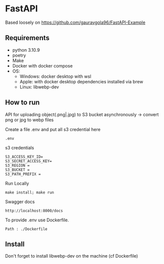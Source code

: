# FastAPI
Based loosely on https://github.com/gauravgola96/FastAPI-Example

## Requirements
- python 3.10.9
- poetry
- Make
- Docker with docker compose
- OS:
  - Windows: docker desktop with wsl
  - Apple: with docker desktop dependencies installed via brew
  - Linux: libwebp-dev

## How to run
API for uploading object(.png|.jpg) to S3 bucket asynchronously
-> convert png or jpg to webp files

Create a file .env and put all s3 credential here
```
.env
```
s3 credentials

```
S3_ACCESS_KEY_ID=
S3_SECRET_ACCESS_KEY=
S3_REGION =
S3_BUCKET =
S3_PATH_PREFIX =

```


Run Locally
```
make install; make run
```

Swagger docs
```
http://localhost:8000/docs
```

To provide .env use Dockerfile.
```
Path : ./Dockerfile
```

## Install
Don't forget to install libwebp-dev on the machine (cf Dockerfile)
